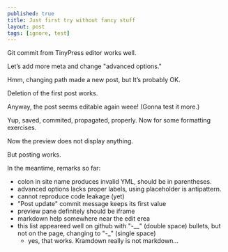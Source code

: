 ```yaml
---
published: true
title: Just first try without fancy stuff
layout: post
tags: [ignore, test]
---
```

Git commit from TinyPress editor works well.

Letʼs add more meta and change "advanced options."

Hmm, changing path made a new post, but Itʼs probably OK.

Deletion of the first post works.

Anyway, the post seems editable again weee! (Gonna test it more.)

Yup, saved, commited, propagated, properly. Now for some formatting exercises.

Now the preview does not display anything.

But posting works.


In the meantime, remarks so far:

- colon in site name produces invalid YML, should be in parentheses.
- advanced options lacks proper labels, using placeholder is antipattern.
- cannot reproduce code leakage (yet)
- "Post update" commit message keeps its first value
- preview pane definitely should be iframe
- markdown help somewhere near the edit erea
- this list appeareed well on github with "-__" (double space) bullets, but not on the page, changing to "-_" (single space)
     - yes, that works. Kramdown really is not markdown...